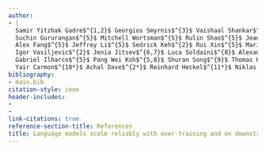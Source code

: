 ```yaml
---
author:
- |
  Samir Yitzhak Gadre$^{1,2}$ Georgios Smyrnis$^{3}$ Vaishaal Shankar$^{4}$  
  Suchin Gururangan$^{5}$ Mitchell Wortsman$^{5}$ Rulin Shao$^{5}$ Jean Mercat$^{2}$  
  Alex Fang$^{5}$ Jeffrey Li$^{5}$ Sedrick Keh$^{2}$ Rui Xin$^{5}$ Marianna Nezhurina$^{6,7}$  
  Igor Vasiljevic$^{2}$ Jenia Jitsev$^{6,7}$ Luca Soldaini$^{8}$ Alexandros G. Dimakis$^{3}$  
  Gabriel Ilharco$^{5}$ Pang Wei Koh$^{5,8}$ Shuran Song$^{9}$ Thomas Kollar$^{2}$  
  Yair Carmon$^{10*}$ Achal Dave$^{2*}$ Reinhard Heckel$^{11*}$ Niklas Muennighoff$^{12*}$ Ludwig Schmidt$^{5*}$
bibliography:
- main.bib
citation-style: ieee
header-includes:
- 
- 
link-citations: true
reference-section-title: References
title: Language models scale reliably with over-training and on downstream tasks
---
```





